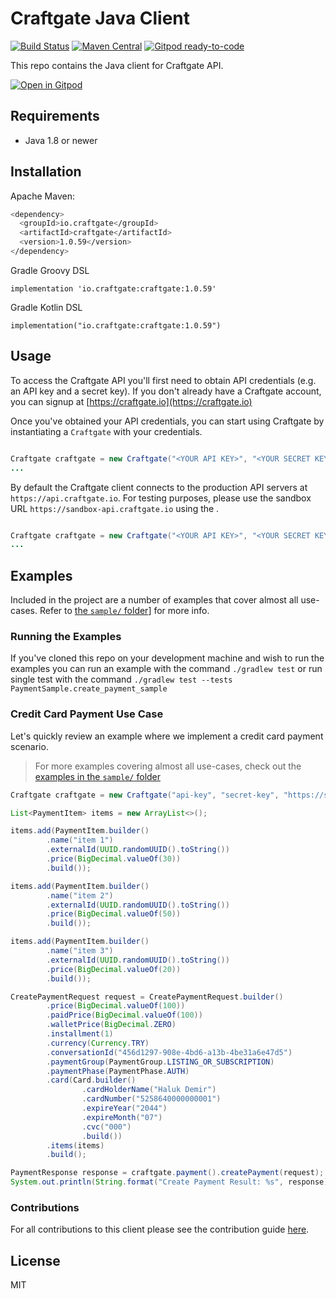 # Craftgate Java Client

[![Build Status](https://github.com/craftgate/craftgate-java-client/workflows/Craftgate%20Java%20CI/badge.svg?branch=master)](https://github.com/craftgate/craftgate-java-client/actions)
[![Maven Central](https://maven-badges.herokuapp.com/maven-central/io.craftgate/craftgate/badge.svg)](https://maven-badges.herokuapp.com/maven-central/io.craftgate/craftgate)
[![Gitpod ready-to-code](https://img.shields.io/badge/Gitpod-ready--to--code-blue?logo=gitpod)](https://gitpod.io/#https://github.com/craftgate/craftgate-java-client)

This repo contains the Java client for Craftgate API.

[![Open in Gitpod](https://gitpod.io/button/open-in-gitpod.svg)](https://gitpod.io/#https://github.com/craftgate/craftgate-java-client)

## Requirements
- Java 1.8 or newer

## Installation
Apache Maven:
```bash
<dependency>
  <groupId>io.craftgate</groupId>
  <artifactId>craftgate</artifactId>
  <version>1.0.59</version>
</dependency>
```
Gradle Groovy DSL
```
implementation 'io.craftgate:craftgate:1.0.59'
```
Gradle Kotlin DSL
```
implementation("io.craftgate:craftgate:1.0.59")
```

## Usage
To access the Craftgate API you'll first need to obtain API credentials (e.g. an API key and a secret key). If you don't already have a Craftgate account, you can signup at [https://craftgate.io](https://craftgate.io)

Once you've obtained your API credentials, you can start using Craftgate by instantiating a `Craftgate` with your credentials.

```java

Craftgate craftgate = new Craftgate("<YOUR API KEY>", "<YOUR SECRET KEY>");
...

```

By default the Craftgate client connects to the production API servers at `https://api.craftgate.io`. For testing purposes, please use the sandbox URL `https://sandbox-api.craftgate.io` using the .

```java

Craftgate craftgate = new Craftgate("<YOUR API KEY>", "<YOUR SECRET KEY>", "https://sandbox-api.craftgate.io");
...

```

## Examples
Included in the project are a number of examples that cover almost all use-cases. Refer to [the `sample/` folder](./src/test/java/io/craftgate/sample)] for more info.

### Running the Examples
If you've cloned this repo on your development machine and wish to run the examples you can run an example with the command `./gradlew test` or run single test with the command `./gradlew test --tests PaymentSample.create_payment_sample`

### Credit Card Payment Use Case
Let's quickly review an example where we implement a credit card payment scenario.

> For more examples covering almost all use-cases, check out the [examples in the `sample/` folder](./src/test/java/io/craftgate/sample)

```java
Craftgate craftgate = new Craftgate("api-key", "secret-key", "https://sandbox-api.craftgate.io");

List<PaymentItem> items = new ArrayList<>();

items.add(PaymentItem.builder()
        .name("item 1")
        .externalId(UUID.randomUUID().toString())
        .price(BigDecimal.valueOf(30))
        .build());

items.add(PaymentItem.builder()
        .name("item 2")
        .externalId(UUID.randomUUID().toString())
        .price(BigDecimal.valueOf(50))
        .build());

items.add(PaymentItem.builder()
        .name("item 3")
        .externalId(UUID.randomUUID().toString())
        .price(BigDecimal.valueOf(20))
        .build());

CreatePaymentRequest request = CreatePaymentRequest.builder()
        .price(BigDecimal.valueOf(100))
        .paidPrice(BigDecimal.valueOf(100))
        .walletPrice(BigDecimal.ZERO)
        .installment(1)
        .currency(Currency.TRY)
        .conversationId("456d1297-908e-4bd6-a13b-4be31a6e47d5")
        .paymentGroup(PaymentGroup.LISTING_OR_SUBSCRIPTION)
        .paymentPhase(PaymentPhase.AUTH)
        .card(Card.builder()
                .cardHolderName("Haluk Demir")
                .cardNumber("5258640000000001")
                .expireYear("2044")
                .expireMonth("07")
                .cvc("000")
                .build())
        .items(items)
        .build();

PaymentResponse response = craftgate.payment().createPayment(request);
System.out.println(String.format("Create Payment Result: %s", response));
```

### Contributions
For all contributions to this client please see the contribution guide [here](CONTRIBUTING.md).

## License
MIT
